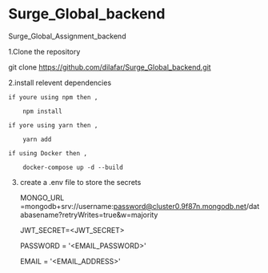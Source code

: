 # Surge_Global_backend
Surge_Global_Assignment_backend

1.Clone the repository

git clone https://github.com/dilafar/Surge_Global_backend.git

2.install relevent dependencies 

    if youre using npm then ,

        npm install

    if yore using yarn then ,

        yarn add

    if using Docker then ,

        docker-compose up -d --build
  
  
3. create a .env file to store the secrets

      MONGO_URL =mongodb+srv://username:password@cluster0.9f87n.mongodb.net/databasename?retryWrites=true&w=majority
      
      JWT_SECRET=<JWT_SECRET>
      
      PASSWORD = '<EMAIL_PASSWORD>'
      
      EMAIL = '<EMAIL_ADDRESS>'
      
 
